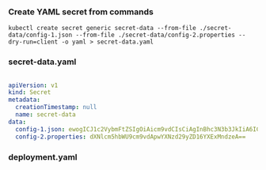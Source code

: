 ### Create YAML secret from commands 

    kubectl create secret generic secret-data --from-file ./secret-data/config-1.json --from-file ./secret-data/config-2.properties --dry-run=client -o yaml > secret-data.yaml

### secret-data.yaml

```yaml

apiVersion: v1
kind: Secret
metadata:
  creationTimestamp: null
  name: secret-data
data:
  config-1.json: ewogICJ1c2VybmFtZSIgOiAicm9vdCIsCiAgInBhc3N3b3JkIiA6ICJ6YXExMndzeCIKfQ==
  config-2.properties: dXNlcm5hbWU9cm9vdApwYXNzd29yZD16YXExMndzeA==

```

### deployment.yaml

```yaml

```
